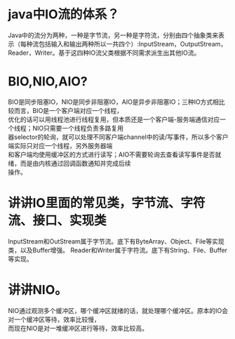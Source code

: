 # java中IO流的体系？
Java中的流分为两种，一种是字节流，另一种是字符流，分别由四个抽象类来表示（每种流包括输入和输出两种所以一共四个）:InputStream，OutputStream，Reader，Writer。基于这四种IO流父类根据不同需求派生出其他IO流。

# BIO,NIO,AIO?
BIO是同步阻塞IO，NIO是同步非阻塞IO，AIO是异步非阻塞IO；三种IO方式相比较而言，BIO是一个客户端对应一个线程，  
优化的话可以用线程池进行线程复用，但本质还是一个客户端-服务端通信对应一个线程；NIO只需要一个线程负责多路复用  
器selector的轮询，就可以处理不同客户端channel中的读/写事件，所以多个客户端实际只对应一个线程，另外服务器端  
和客户端均使用缓冲区的方式进行读写；AIO不需要轮询去查看读写事件是否就绪，而是由内核通过回调函数通知并完成后续  
操作。


# 讲讲IO里面的常见类，字节流、字符流、接口、实现类
InputStream和OutStream属于字节流。底下有ByteArray、Object、File等实现类，以及Buffer增强。
Reader和Writer属于字符流。底下有String、File、Buffer等实现。

# 讲讲NIO。
NIO通过观测多个缓冲区，哪个缓冲区就绪的话，就处理哪个缓冲区。原本的IO会对一个缓冲区等待，效率比较慢，  
而现在NIO是对一堆缓冲区进行等待，效率比较高。

